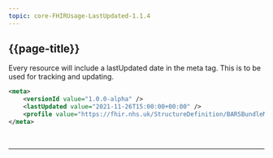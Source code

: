 ```yaml
---
topic: core-FHIRUsage-LastUpdated-1.1.4
---
```

## {{page-title}}

Every resource will include a lastUpdated date in the meta tag. This is to be used for tracking and updating.

```xml
<meta>
    <versionId value="1.0.0-alpha" />
    <lastUpdated value="2021-11-26T15:00:00+00:00" />
    <profile value="https://fhir.nhs.uk/StructureDefinition/BARSBundleMessage" />
</meta>
```

<br>
<hr>